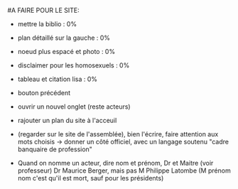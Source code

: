 #A FAIRE POUR LE SITE:

- mettre la biblio : 0%









- plan détaillé sur la gauche : 0%

- noeud plus espacé et photo : 0%

- disclaimer pour les homosexuels : 0%



- tableau et citation lisa : 0%

- bouton précédent

- ouvrir un nouvel onglet (reste acteurs)

- rajouter un plan du site à l'acceuil



 - (regarder sur le site de l'assemblée), bien l'écrire, faire attention aux mots choisis -> donner un côté officiel, avec un langage soutenu "cadre banquaire de profession"

- Quand on nomme un acteur, dire nom et prénom, Dr et Maitre (voir professeur) Dr Maurice Berger, mais pas M Philippe Latombe (M prénom nom c'est qu'il est mort, sauf pour les présidents)
